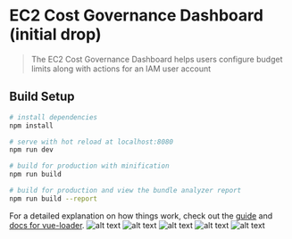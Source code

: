 # EC2 Cost Governance Dashboard (initial drop)

> The EC2 Cost Governance Dashboard helps users configure budget limits along with actions for an IAM user account

## Build Setup

``` bash
# install dependencies
npm install

# serve with hot reload at localhost:8080
npm run dev

# build for production with minification
npm run build

# build for production and view the bundle analyzer report
npm run build --report
```

For a detailed explanation on how things work, check out the [guide](http://vuejs-templates.github.io/webpack/) and [docs for vue-loader](http://vuejs.github.io/vue-loader).
![alt text](https://github.com/aka434112/EC2-Cost-Governance-Dashboard-initial-drop-/raw/master/screenshots/Screenshot%20(130).png)
![alt text](https://github.com/aka434112/EC2-Cost-Governance-Dashboard-initial-drop-/raw/master/screenshots/Screenshot%20(131).png)
![alt text](https://github.com/aka434112/EC2-Cost-Governance-Dashboard-initial-drop-/raw/master/screenshots/Screenshot%20(132).png)
![alt text](https://github.com/aka434112/EC2-Cost-Governance-Dashboard-initial-drop-/raw/master/screenshots/Screenshot%20(133).png)
![alt text](https://github.com/aka434112/EC2-Cost-Governance-Dashboard-initial-drop-/raw/master/screenshots/Screenshot%20(134).png)
